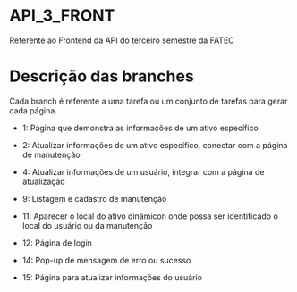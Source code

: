 # API_3_FRONT
Referente ao Frontend da API do terceiro semestre da FATEC

# Descrição das branches
Cada branch é referente a uma tarefa ou um conjunto de tarefas para gerar cada página.
- 1: Página que demonstra as informações de um ativo específico

- 2: Atualizar informações de um ativo específico, conectar com a página de manutenção

- 4: Atualizar informações de um usuário, integrar com a página de atualização

- 9: Listagem e cadastro de manutenção

- 11: Aparecer o local do ativo dinâmicon onde possa ser identificado o local do usuário ou da manutenção

- 12: Página de login

- 14: Pop-up de mensagem de erro ou sucesso

- 15: Página para atualizar informações do usuário

